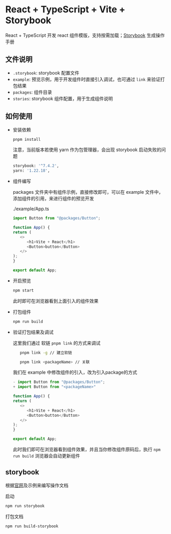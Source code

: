 # React + TypeScript + Vite + Storybook

React + TypeScript 开发 react 组件模版，支持按需加载；[Storybook](https://storybook.js.org/) 生成操作手册

## 文件说明

- `.storybook`: storybook 配置文件  
- `example`: 预览示例，用于开发组件时直接引入调试，也可通过 `link` 来验证打包结果  
- `packages`: 组件目录  
- `stories`: storybook 组件配置，用于生成组件说明  

## 如何使用

- 安装依赖

   ``` bash
   pnpm install
   ```

   注意，当前版本若使用 yarn 作为包管理器，会出现 storybook 启动失败的问题

   ``` bash
   storybook: '^7.4.2',  
   yarn: '1.22.18',
   ```

- 组件编写

   packages 文件夹中有组件示例，直接修改即可，可以在 example 文件中，添加组件的引用，来进行组件的预览开发

   ./example/App.ts

   ``` js
   import Button from "@packages/Button";

   function App() {
   return (
      <>
         <h1>Vite + React</h1>
         <Button>button</Button>
      </>
   );
   }

   export default App;
   ```

- 开启预览

   ``` bash
   npm start
   ```

   此时即可在浏览器看到上面引入的组件效果

- 打包组件

   ``` bash
   npm run build
   ```

- 验证打包结果及调试

   这里我们通过 软链 `pnpm link` 的方式来调试

   ```bash
      pnpm link -g // 建立软链

      pnpm link <packageName> // 关联
   ```

   我们在 example 中修改组件的引入，改为引入package的方式

   ``` js
   - import Button from "@packages/Button";
   + import Button from "<packageName>"

   function App() {
   return (
      <>
         <h1>Vite + React</h1>
         <Button>button</Button>
      </>
   );
   }

   export default App;
   ```

   此时我们即可在浏览器看到组件效果，并且当你修改组件原码后，执行 `npm run build` 浏览器会自动更新组件

## storybook

根据[官网](https://storybook.js.org/)及示例来编写操作文档

启动

``` bash
npm run storybook
```

打包文档

``` bash
npm run build-storybook
```
